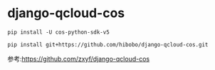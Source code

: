 # django-qcloud-cos

```
pip install -U cos-python-sdk-v5
```

```
pip install git+https://github.com/hibobo/django-qcloud-cos.git
```

参考:https://github.com/zxyf/django-qcloud-cos